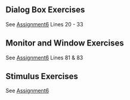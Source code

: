 ## Dialog Box Exercises
See [Assignment6](https://github.com/EGuidry/Psych403/blob/main/Assignment6/Assignment6.py)
Lines 20 - 33

## Monitor and Window Exercises
See [Assignment6](https://github.com/EGuidry/Psych403/blob/main/Assignment6/Assignment6.py)
Lines 81 & 83

## Stimulus Exercises
See [Assignment6](https://github.com/EGuidry/Psych403/blob/main/Assignment6/Assignment6.py)
